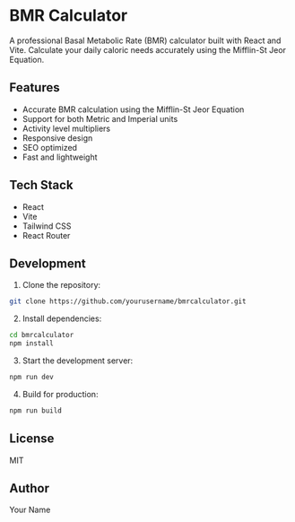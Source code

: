 # BMR Calculator

A professional Basal Metabolic Rate (BMR) calculator built with React and Vite. Calculate your daily caloric needs accurately using the Mifflin-St Jeor Equation.

## Features

- Accurate BMR calculation using the Mifflin-St Jeor Equation
- Support for both Metric and Imperial units
- Activity level multipliers
- Responsive design
- SEO optimized
- Fast and lightweight

## Tech Stack

- React
- Vite
- Tailwind CSS
- React Router

## Development

1. Clone the repository:
```bash
git clone https://github.com/yourusername/bmrcalculator.git
```

2. Install dependencies:
```bash
cd bmrcalculator
npm install
```

3. Start the development server:
```bash
npm run dev
```

4. Build for production:
```bash
npm run build
```

## License

MIT

## Author

Your Name 